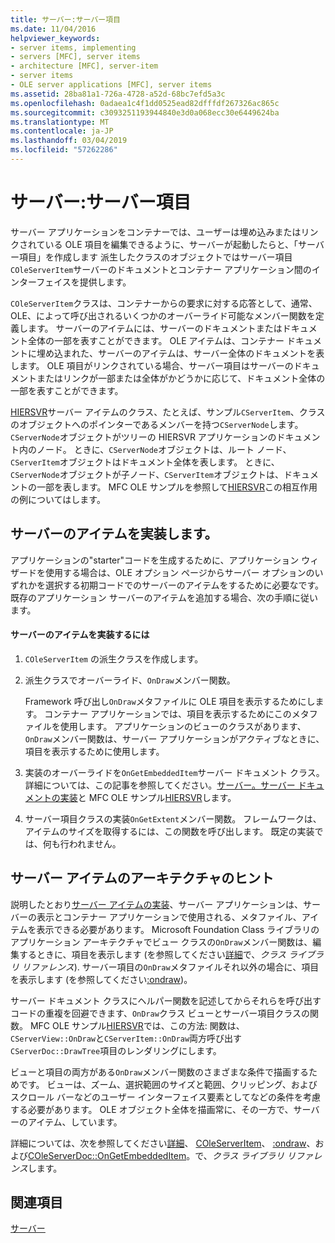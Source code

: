 ```yaml
---
title: サーバー:サーバー項目
ms.date: 11/04/2016
helpviewer_keywords:
- server items, implementing
- servers [MFC], server items
- architecture [MFC], server-item
- server items
- OLE server applications [MFC], server items
ms.assetid: 28ba81a1-726a-4728-a52d-68bc7efd5a3c
ms.openlocfilehash: 0adaea1c4f1dd0525ead82dfffdf267326ac865c
ms.sourcegitcommit: c3093251193944840e3d0a068ecc30e6449624ba
ms.translationtype: MT
ms.contentlocale: ja-JP
ms.lasthandoff: 03/04/2019
ms.locfileid: "57262286"
---
```

# <a name="servers-server-items"></a>サーバー:サーバー項目

サーバー アプリケーションをコンテナーでは、ユーザーは埋め込みまたはリンクされている OLE 項目を編集できるように、サーバーが起動したらと、「サーバー項目」を作成します 派生したクラスのオブジェクトではサーバー項目`COleServerItem`サーバーのドキュメントとコンテナー アプリケーション間のインターフェイスを提供します。

`COleServerItem`クラスは、コンテナーからの要求に対する応答として、通常、OLE、によって呼び出されるいくつかのオーバーライド可能なメンバー関数を定義します。 サーバーのアイテムには、サーバーのドキュメントまたはドキュメント全体の一部を表すことができます。 OLE アイテムは、コンテナー ドキュメントに埋め込まれた、サーバーのアイテムは、サーバー全体のドキュメントを表します。 OLE 項目がリンクされている場合、サーバー項目はサーバーのドキュメントまたはリンクが一部または全体がかどうかに応じて、ドキュメント全体の一部を表すことができます。

[HIERSVR](../visual-cpp-samples.md)サーバー アイテムのクラス、たとえば、サンプル`CServerItem`、クラスのオブジェクトへのポインターであるメンバーを持つ`CServerNode`します。 `CServerNode`オブジェクトがツリーの HIERSVR アプリケーションのドキュメント内のノード。 ときに、`CServerNode`オブジェクトは、ルート ノード、`CServerItem`オブジェクトはドキュメント全体を表します。 ときに、`CServerNode`オブジェクトが子ノード、`CServerItem`オブジェクトは、ドキュメントの一部を表します。 MFC OLE サンプルを参照して[HIERSVR](../visual-cpp-samples.md)この相互作用の例についてはします。

##  <a name="_core_implementing_server_items"></a> サーバーのアイテムを実装します。

アプリケーションの"starter"コードを生成するために、アプリケーション ウィザードを使用する場合は、OLE オプション ページからサーバー オプションのいずれかを選択する初期コードでのサーバーのアイテムをするために必要なです。 既存のアプリケーション サーバーのアイテムを追加する場合、次の手順に従います。

#### <a name="to-implement-a-server-item"></a>サーバーのアイテムを実装するには

1. `COleServerItem` の派生クラスを作成します。

1. 派生クラスでオーバーライド、`OnDraw`メンバー関数。

   Framework 呼び出し`OnDraw`メタファイルに OLE 項目を表示するためにします。 コンテナー アプリケーションでは、項目を表示するためにこのメタファイルを使用します。 アプリケーションのビューのクラスがあります、`OnDraw`メンバー関数は、サーバー アプリケーションがアクティブなときに、項目を表示するために使用します。

1. 実装のオーバーライドを`OnGetEmbeddedItem`サーバー ドキュメント クラス。 詳細については、この記事を参照してください。[サーバー。サーバー ドキュメントの実装](../mfc/servers-implementing-server-documents.md)と MFC OLE サンプル[HIERSVR](../visual-cpp-samples.md)します。

1. サーバー項目クラスの実装`OnGetExtent`メンバー関数。 フレームワークは、アイテムのサイズを取得するには、この関数を呼び出します。 既定の実装では、何も行われません。

##  <a name="_core_a_tip_for_server.2d.item_architecture"></a> サーバー アイテムのアーキテクチャのヒント

説明したとおり[サーバー アイテムの実装](#_core_implementing_server_items)、サーバー アプリケーションは、サーバーの表示とコンテナー アプリケーションで使用される、メタファイル、アイテムを表示できる必要があります。 Microsoft Foundation Class ライブラリのアプリケーション アーキテクチャでビュー クラスの`OnDraw`メンバー関数は、編集するときに、項目を表示します (を参照してください[詳細](../mfc/reference/cview-class.md#ondraw)で、*クラス ライブラリ リファレンス*). サーバー項目の`OnDraw`メタファイルそれ以外の場合に、項目を表示します (を参照してください[:ondraw](../mfc/reference/coleserveritem-class.md#ondraw))。

サーバー ドキュメント クラスにヘルパー関数を記述してからそれらを呼び出すコードの重複を回避できます、`OnDraw`クラス ビューとサーバー項目クラスの関数。 MFC OLE サンプル[HIERSVR](../visual-cpp-samples.md)では、この方法: 関数は、`CServerView::OnDraw`と`CServerItem::OnDraw`両方呼び出す`CServerDoc::DrawTree`項目のレンダリングにします。

ビューと項目の両方がある`OnDraw`メンバー関数のさまざまな条件で描画するためです。 ビューは、ズーム、選択範囲のサイズと範囲、クリッピング、およびスクロール バーなどのユーザー インターフェイス要素としてなどの条件を考慮する必要があります。 OLE オブジェクト全体を描画常に、その一方で、サーバーのアイテム、しています。

詳細については、次を参照してください[詳細](../mfc/reference/cview-class.md#ondraw)、 [COleServerItem](../mfc/reference/coleserveritem-class.md)、 [:ondraw](../mfc/reference/coleserveritem-class.md#ondraw)、および[COleServerDoc::OnGetEmbeddedItem](../mfc/reference/coleserverdoc-class.md#ongetembeddeditem)。で、*クラス ライブラリ リファレンス*します。

## <a name="see-also"></a>関連項目

[サーバー](../mfc/servers.md)
